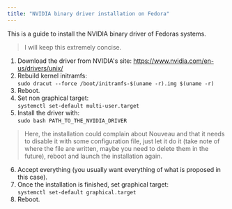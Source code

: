 ```yaml
---
title: "NVIDIA binary driver installation on Fedora"
---
```


This is a guide to install the NVIDIA binary driver of Fedoras systems.  
> I will keep this extremely concise.  

1. Download the driver from NVIDIA's site: https://www.nvidia.com/en-us/drivers/unix/
2. Rebuild kernel initramfs:  
`sudo dracut --force /boot/initramfs-$(uname -r).img $(uname -r)`  
3. Reboot.
4. Set non graphical target:  
`systemctl set-default multi-user.target`  
5. Install the driver with:  
`sudo bash PATH_TO_THE_NVIDIA_DRIVER`  

> Here, the installation could complain about Nouveau and that it needs to disable it with some configuration file, just let it do it (take note of where the file are written, maybe you need to delete them in the future), reboot and launch the installation again.  

6. Accept everything (you usually want everything of what is proposed in this case).
7. Once the installation is finished, set graphical target:  
`systemctl set-default graphical.target`  
8. Reboot.
